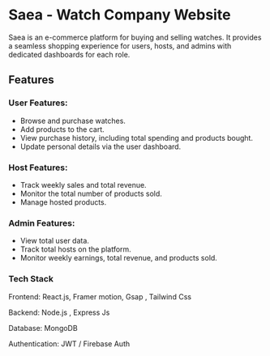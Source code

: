 # Saea - Watch Company Website

Saea is an e-commerce platform for buying and selling watches. It provides a seamless shopping experience for users, hosts, and admins with dedicated dashboards for each role.

## Features

### User Features:
- Browse and purchase watches.
- Add products to the cart.
- View purchase history, including total spending and products bought.
- Update personal details via the user dashboard.

### Host Features:
- Track weekly sales and total revenue.
- Monitor the total number of products sold.
- Manage hosted products.

### Admin Features:
- View total user data.
- Track total hosts on the platform.
- Monitor weekly earnings, total revenue, and products sold.


### Tech Stack

Frontend: React.js, Framer motion, Gsap , Tailwind Css

Backend: Node.js , Express Js

Database: MongoDB 

Authentication: JWT / Firebase Auth
